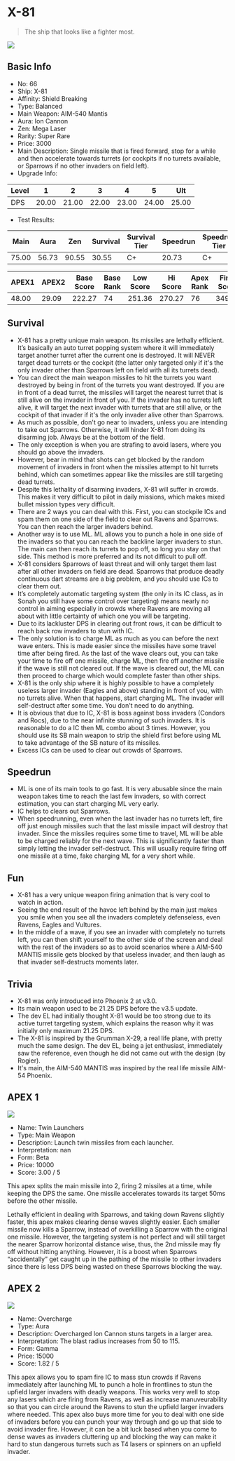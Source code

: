# X-81

> The ship that looks like a fighter most.

<img src="/ships/ship_66.png" style={{zoom:1}}/>

## Basic Info

- No: 66
- Ship: X-81
- Affinity: Shield Breaking
- Type: Balanced
- Main Weapon: AIM-540 Mantis
- Aura: Ion Cannon
- Zen: Mega Laser
- Rarity: Super Rare
- Price: 3000
- Main Description: Single missile that is fired forward, stop for a while and then accelerate towards turrets (or cockpits if no turrets available, or Sparrows if no other invaders on field left).
- Upgrade Info: 

| Level | 1 | 2 | 3 | 4 | 5 | Ult |
|--|--|--|--|--|--|--|
| DPS | 20.00 | 21.00 | 22.00 | 23.00 | 24.00 | 25.00 |

- Test Results: 

| Main | Aura | Zen | Survival | Survival Tier | Speedrun | Speedrun Tier | Fun | Fun Tier |
|--|--|--|--|--|--|--|--|--|
| 75.00 | 56.73 | 90.55 | 30.55 | C+ | 20.73 | C+ | 27.82 | C+ |

| APEX1 | APEX2 | Base Score | Base Rank | Low Score | Hi Score | Apex Rank | Final Score | FinalRank |
|--|--|--|--|--|--|--|--|--|
| 48.00 | 29.09 | 222.27 | 74 | 251.36 | 270.27 | 76 | 349.36 | 79 |

## Survival

- X-81 has a pretty unique main weapon. Its missiles are lethally efficient. It’s basically an auto turret popping system where it will immediately target another turret after the current one is destroyed. It will NEVER target dead turrets or the cockpit (the latter only targeted only if it's the only invader other than Sparrows left on field with all its turrets dead).
- You can direct the main weapon missiles to hit the turrets you want destroyed by being in front of the turrets you want destroyed. If you are in front of a dead turret, the missiles will target the nearest turret that is still alive on the invader in front of you. If the invader has no turrets left alive, it will target the next invader with turrets that are still alive, or the cockpit of that invader if it's the only invader alive other than Sparrows.
- As much as possible, don't go near to invaders, unless you are intending to take out Sparrows. Otherwise, it will hinder X-81 from doing its disarming job. Always be at the bottom of the field.
- The only exception is when you are strafing to avoid lasers, where you should go above the invaders.
- However, bear in mind that shots can get blocked by the random movement of invaders in front when the missiles attempt to hit turrets behind, which can sometimes appear like the missiles are still targeting dead turrets.
- Despite this lethality of disarming invaders, X-81 will suffer in crowds. This makes it very difficult to pilot in daily missions, which makes mixed bullet mission types very difficult.
- There are 2 ways you can deal with this. First, you can stockpile ICs and spam them on one side of the field to clear out Ravens and Sparrows. You can then reach the larger invaders behind.
- Another way is to use ML. ML allows you to punch a hole in one side of the invaders so that you can reach the backline larger invaders to stun. The main can then reach its turrets to pop off, so long you stay on that side. This method is more preferred and its not difficult to pull off.
- X-81 considers Sparrows of least threat and will only target them last after all other invaders on field are dead. Sparrows that produce deadly continuous dart streams are a big problem, and you should use ICs to clear them out.
- It’s completely automatic targeting system (the only in its IC class, as in Sonah you still have some control over targeting) means nearly no control in aiming especially in crowds where Ravens are moving all about with little certainty of which one you will be targeting.
- Due to its lackluster DPS in clearing out front rows, it can be difficult to reach back row invaders to stun with IC.
- The only solution is to charge ML as much as you can before the next wave enters. This is made easier since the missiles have some travel time after being fired. As the last of the wave clears out, you can take your time to fire off one missile, charge ML, then fire off another missile if the wave is still not cleared out. If the wave is cleared out, the ML can then proceed to charge which would complete faster than other ships.
- X-81 is the only ship where it is highly possible to have a completely useless larger invader (Eagles and above) standing in front of you, with no turrets alive. When that happens, start charging ML. The invader will self-destruct after some time. You don't need to do anything.
- It is obvious that due to IC, X-81 is boss against boss invaders (Condors and Rocs), due to the near infinite stunning of such invaders. It is reasonable to do a IC then ML combo about 3 times. However, you should use its SB main weapon to strip the shield first before using ML to take advantage of the SB nature of its missiles.
- Excess ICs can be used to clear out crowds of Sparrows.

## Speedrun

- ML is one of its main tools to go fast. It is very abusable since the main weapon takes time to reach the last few invaders, so with correct estimation, you can start charging ML very early.
- IC helps to clears out Sparrows.
- When speedrunning, even when the last invader has no turrets left, fire off just enough missiles such that the last missile impact will destroy that invader. Since the missiles requires some time to travel, ML will be able to be charged reliably for the next wave. This is significantly faster than simply letting the invader self-destruct. This will usually require firing off one missile at a time, fake charging ML for a very short while.

## Fun

- X-81 has a very unique weapon firing animation that is very cool to watch in action.
- Seeing the end result of the havoc left behind by the main just makes you smile when you see all the invaders completely defenseless, even Ravens, Eagles and Vultures.
- In the middle of a wave, if you see an invader with completely no turrets left, you can then shift yourself to the other side of the screen and deal with the rest of the invaders so as to avoid scenarios where a AIM-540 MANTIS missile gets blocked by that useless invader, and then laugh as that invader self-destructs moments later.

## Trivia

- X-81 was only introduced into Phoenix 2 at v3.0.
- Its main weapon used to be 21.25 DPS before the v3.5 update.
- The dev EL had initially thought X-81 would be too strong due to its active turret targeting system, which explains the reason why it was initially only maximum 21.25 DPS.
- The X-81 is inspired by the Grumman X-29, a real life plane, with pretty much the same design. The dev EL, being a jet enthusiast, immediately saw the reference, even though he did not came out with the design (by Rogier).
- It's main, the AIM-540 MANTIS was inspired by the real life missile AIM-54 Phoenix.

## APEX 1

<img src="/ships/ship_66_apex_1.png" style={{zoom:1}}/>

- Name: Twin Launchers
- Type: Main Weapon
- Description: Launch twin missiles from each launcher.
- Interpretation: nan
- Form: Beta
- Price: 10000
- Score: 3.00 / 5

This apex splits the main missile into 2, firing 2 missiles at a time, while keeping the DPS the same. One missile accelerates towards its target 50ms before the other missile.

Lethally efficient in dealing with Sparrows, and taking down Ravens slightly faster, this apex makes clearing dense waves slightly easier. Each smaller missile now kills a Sparrow, instead of overkilling a Sparrow with the original one missile. However, the targeting system is not perfect and will still target the nearer Sparrow horizontal distance wise, thus, the 2nd missile may fly off without hitting anything. However, it is a boost when Sparrows “accidentally” get caught up in the pathing of the missile to other invaders since there is less DPS being wasted on these Sparrows blocking the way.

## APEX 2

<img src="/ships/ship_66_apex_2.png" style={{zoom:1}}/>

- Name: Overcharge
- Type: Aura
- Description: Overcharged Ion Cannon stuns targets in a larger area.
- Interpretation: The blast radius increases from 50 to 115.
- Form: Gamma
- Price: 15000
- Score: 1.82 / 5

This apex allows you to spam fire IC to mass stun crowds if Ravens immediately after launching ML to punch a hole in frontlines to stun the upfield larger invaders with deadly weapons. This works very well to stop any lasers which are firing from Ravens, as well as increase manuveurability so that you can circle around the Ravens to stun the upfield larger invaders where needed. This apex also buys more time for you to deal with one side of invaders before you can punch your way through and go up that side to avoid invader fire. However, it can be a bit luck based when you come to dense waves as invaders cluttering up and blocking the way can make it hard to stun dangerous turrets such as T4 lasers or spinners on an upfield invader.
